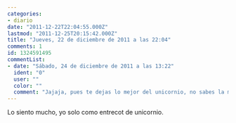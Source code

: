 ```yaml
---
categories:
- diario
date: "2011-12-22T22:04:55.000Z"
lastmod: "2011-12-25T20:15:42.000Z"
title: "Jueves, 22 de diciembre de 2011 a las 22:04"
comments: 1
id: 1324591495
commentList:
- date: "Sábado, 24 de diciembre de 2011 a las 13:22"
  ident: "0"
  user: ""
  color: ""
  comment: "Jajaja, pues te dejas lo mejor del unicornio, no sabes la mejor pieza cual es?"
---
```


Lo siento mucho, yo solo como entrecot de unicornio.